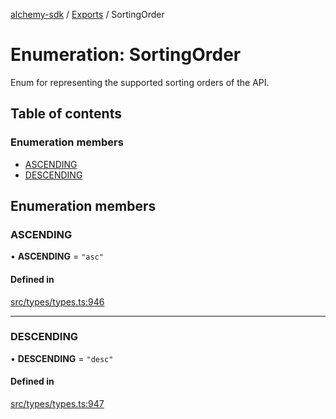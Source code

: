 [alchemy-sdk](../README.md) / [Exports](../modules.md) / SortingOrder

# Enumeration: SortingOrder

Enum for representing the supported sorting orders of the API.

## Table of contents

### Enumeration members

- [ASCENDING](SortingOrder.md#ascending)
- [DESCENDING](SortingOrder.md#descending)

## Enumeration members

### ASCENDING

• **ASCENDING** = `"asc"`

#### Defined in

[src/types/types.ts:946](https://github.com/alchemyplatform/alchemy-sdk-js/blob/30d9ef5/src/types/types.ts#L946)

___

### DESCENDING

• **DESCENDING** = `"desc"`

#### Defined in

[src/types/types.ts:947](https://github.com/alchemyplatform/alchemy-sdk-js/blob/30d9ef5/src/types/types.ts#L947)
